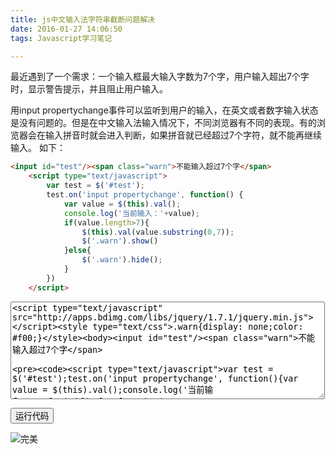 ```yaml
---
title: js中文输入法字符串截断问题解决
date: 2016-01-27 14:06:50
tags: Javascript学习笔记

---
```

最近遇到了一个需求：一个输入框最大输入字数为7个字，用户输入超出7个字时，显示警告提示，并且阻止用户输入。

用input propertychange事件可以监听到用户的输入，在英文或者数字输入状态是没有问题的。但是在中文输入法输入情况下，不同浏览器有不同的表现。有的浏览器会在输入拼音时就会进入判断，如果拼音就已经超过7个字符，就不能再继续输入。
如下：
```html
<input id="test"/><span class="warn">不能输入超过7个字</span>
    <script type="text/javascript">
        var test = $('#test');
        test.on('input propertychange', function() {
            var value = $(this).val();
            console.log('当前输入：'+value);
            if(value.length>7){
                $(this).val(value.substring(0,7));
                $('.warn').show()
            }else{
                $('.warn').hide();
            }
        })
    </script>
```
<textarea id="runCode1" name="textarea" rows="10" cols="60" class="runCode"><script type="text/javascript" src="http://apps.bdimg.com/libs/jquery/1.7.1/jquery.min.js"></script><style type="text/css">.warn{display: none;color: #f00;}</style><body><input id="test"/><span class="warn">不能输入超过7个字</span>
    <script type="text/javascript">var test = $('#test');test.on('input propertychange', function(){var value = $(this).val();console.log('当前输入：'+value);if(value.length>7){$(this).val(value.substring(0,7));$('.warn').show()}else{$('.warn').hide();}})</script><body></textarea>

<input style="cursor: hand" onclick="runEx('runCode1')" type="button" value="运行代码" class="runCode-btn"/><br/>

运行以上代码可以发现，比如我想输入“报价方案”时，如果打全拼根本无法打出来就被阻止了。在网上找了解决方案之后，发现了一些以前没听过的事件。

>#### 复合事件
复合事件（composition event）是DOM3级事件中新添加的一类事件，用于处理IME的输入序列。IME（Input Method Editor，输入法编辑器）可以让用户输入在物理键盘上找不到的字符。复合事件就是针对检测和处理这种输入而设计的。
       （1）compositionstart：在IME的文本复合系统打开时触发，表示要开始输入了。
（2）compositionupdate：在向输入字段中插入新字符时触发。
（3）compositionend：在IME的文本复合系统关闭时触发，表示返回正常键盘的输入状态。

用这个事件，我们可以实现中文输入法截断的问题了。如下：

```html
    <input id="test"/><span class="warn">不能输入超过7个字</span>
    <script type="text/javascript">
        var test = $('#test');
        test.on('input propertychange change', function() {
            if($(this).prop('comStart')) return;    // 中文输入过程中不截断
            var value = $(this).val();
            console.log('当前输入：'+value);
            if(value.length>7){
                $(this).val(value.substring(0,7));
                $('.warn').show()
            }else{
                $('.warn').hide();
            }
        }).on('compositionstart', function(){
            $(this).prop('comStart', true);
            console.log('中文输入：开始');
        }).on('compositionend', function(){
            $(this).prop('comStart', false);
            console.log('中文输入：结束');
        });
    </script>
```
<textarea id="runCode2" name="textarea" rows="10" cols="60" class="runCode"><script type="text/javascript" src="http://apps.bdimg.com/libs/jquery/1.7.1/jquery.min.js"></script><style type="text/css">.warn{display: none;color: #f00;}</style><body><input id="test"/><span class="warn">不能输入超过7个字</span><script type="text/javascript">var test = $('#test');test.on('input propertychange change', function(){if($(this).prop('comStart')) return;var value = $(this).val();console.log('当前输入：'+value);if(value.length>7){$(this).val(value.substring(0,7));$('.warn').show()}else{$('.warn').hide();}}).on('compositionstart', function(){$(this).prop('comStart', true);console.log('中文输入：开始');}).on('compositionend', function(){$(this).prop('comStart', false);console.log('中文输入：结束');});</script></body></textarea>

<input style="cursor: hand" onclick="runEx('runCode2')" type="button" value="运行代码" class="runCode-btn"/><br/>

![完美](http://i4.tietuku.com/e52018b653051022.jpg)

